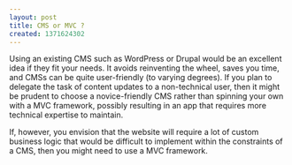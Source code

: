 ```yaml
---
layout: post
title: CMS or MVC ?
created: 1371624302
---
```

Using an existing CMS such as WordPress or Drupal would be an excellent idea if they fit your needs. It avoids reinventing the wheel, saves you time, and CMSs can be quite user-friendly (to varying degrees). If you plan to delegate the task of content updates to a non-technical user, then it might be prudent to choose a novice-friendly CMS rather than spinning your own with a MVC framework, possibly resulting in an app that requires more technical expertise to maintain.

If, however, you envision that the website will require a lot of custom business logic that would be difficult to implement within the constraints of a CMS, then you might need to use a MVC framework.

